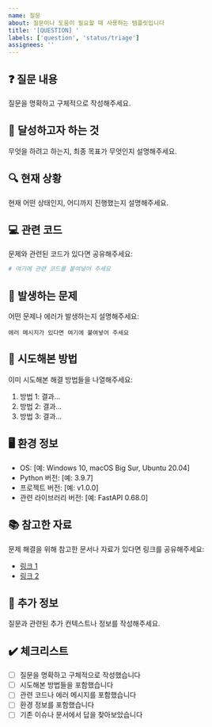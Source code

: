 ```yaml
---
name: 질문
about: 질문이나 도움이 필요할 때 사용하는 템플릿입니다
title: '[QUESTION] '
labels: ['question', 'status/triage']
assignees: ''
---
```


## ❓ 질문 내용
질문을 명확하고 구체적으로 작성해주세요.

## 🎯 달성하고자 하는 것
무엇을 하려고 하는지, 최종 목표가 무엇인지 설명해주세요.

## 🔍 현재 상황
현재 어떤 상태인지, 어디까지 진행했는지 설명해주세요.

## 💻 관련 코드
문제와 관련된 코드가 있다면 공유해주세요:

```python
# 여기에 관련 코드를 붙여넣어 주세요
```

## 🚫 발생하는 문제
어떤 문제나 에러가 발생하는지 설명해주세요:

```
에러 메시지가 있다면 여기에 붙여넣어 주세요
```

## 🔧 시도해본 방법
이미 시도해본 해결 방법들을 나열해주세요:

1. 방법 1: 결과...
2. 방법 2: 결과...
3. 방법 3: 결과...

## 🖥️ 환경 정보
- OS: [예: Windows 10, macOS Big Sur, Ubuntu 20.04]
- Python 버전: [예: 3.9.7]
- 프로젝트 버전: [예: v1.0.0]
- 관련 라이브러리 버전: [예: FastAPI 0.68.0]

## 📚 참고한 자료
문제 해결을 위해 참고한 문서나 자료가 있다면 링크를 공유해주세요:

- [링크 1](URL)
- [링크 2](URL)

## 📝 추가 정보
질문과 관련된 추가 컨텍스트나 정보를 작성해주세요.

## ✔️ 체크리스트
- [ ] 질문을 명확하고 구체적으로 작성했습니다
- [ ] 시도해본 방법들을 포함했습니다
- [ ] 관련 코드나 에러 메시지를 포함했습니다
- [ ] 환경 정보를 포함했습니다
- [ ] 기존 이슈나 문서에서 답을 찾아보았습니다 